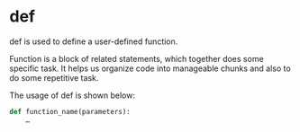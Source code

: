 # def
def is used to define a user-defined function.

Function is a block of related statements, which together does some specific task. It helps us organize code into manageable chunks and also to do some repetitive task.

The usage of def is shown below:
```python
def function_name(parameters):
    …
```